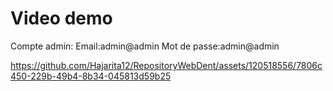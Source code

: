 # Video demo


Compte admin:
Email:admin@admin
Mot de passe:admin@admin

https://github.com/Hajarita12/RepositoryWebDent/assets/120518556/7806c450-229b-49b4-8b34-045813d59b25

